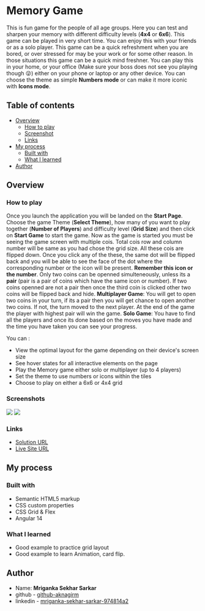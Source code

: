 # Memory Game

This is fun game for the people of all age groups. Here you can test and sharpen your memory with different difficulty levels (**4x4** or **6x6**). This game can be played in very short time. You can enjoy this with your friends or as a solo player. This game can be a quick refreshment when you are bored, or over stressed for may be your work or for some other reason. In those situations this game can be a quick mind freshner. You can play this in your home, or your office (Make sure your boss does not see you playing though :stuck_out_tongue_winking_eye:) either on your phone or laptop or any other device. You can choose the theme as simple **Numbers mode** or can make it more iconic with **Icons mode**.

## Table of contents

- [Overview](#overview)
  - [How to play](#how-to-play)
  - [Screenshot](#screenshots)
  - [Links](#links)
- [My process](#my-process)
  - [Built with](#built-with)
  - [What I learned](#what-i-learned)
- [Author](#author)

## Overview

### How to play

Once you launch the application you will be landed on the **Start Page**. Choose the game Theme (**Select Theme**), how many of you want to play together (**Number of Players**) and difficulty level (**Grid Size**) and then click on **Start Game** to start the game. Now as the game is started you must be seeing the game screen with multiple cois. Total cois row and column number will be same as you had chose the grid size. All these cois are flipped down. Once you click any of the these, the same dot will be flipped back and you will be able to see the face of the dot where the corresponding number or the icon will be present. **Remember this icon or the number**. Only two coins can be openned simulteneously, unless its a **pair** (pair is a pair of coins which have the same icon or number). If two coins openned are not a pair then once the third coin is clicked other two coins will be flipped back and hide.
**Multiplayer Game**: You will get to open two coins in your turn, if its a pair then you will get chance to open another two coins. If not, the turn moved to the next player. At the end of the game the player with highest pair will win the game.
**Solo Game**: You have to find all the players and once its done based on the moves you have made and the time you have taken you can see your progress.

You can :

- View the optimal layout for the game depending on their device's screen size
- See hover states for all interactive elements on the page
- Play the Memory game either solo or multiplayer (up to 4 players)
- Set the theme to use numbers or icons within the tiles
- Choose to play on either a 6x6 or 4x4 grid

### Screenshots

![](./ss/4grid.png.jpg)
![](./ss/6grid.png.jpg)

### Links

- [Solution URL](https://github.com/aknagirm/memory-game)
- [Live Site URL](https://aknagirm.github.io/memory-game/)

## My process

### Built with

- Semantic HTML5 markup
- CSS custom properties
- CSS Grid & Flex
- Angular 14

### What I learned

- Good example to practice grid layout
- Good example to learn Animation, card flip.

## Author

- Name: **Mriganka Sekhar Sarkar**
- github - [github-aknagirm](https://github.com/aknagirm)
- linkedin - [mriganka-sekhar-sarkar-974814a2](https://www.linkedin.com/in/mriganka-sekhar-sarkar-974814a2)
